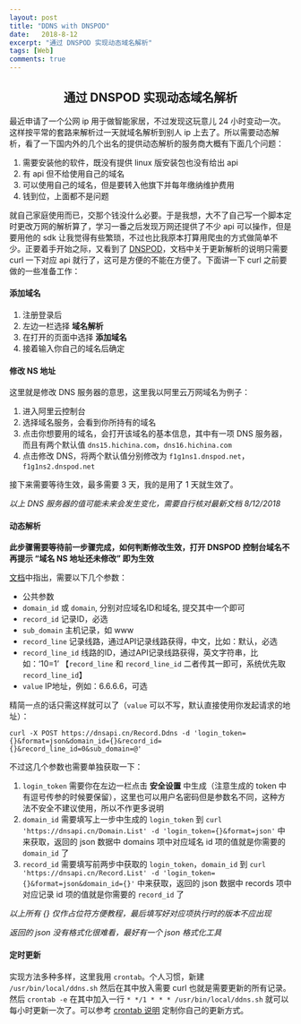 ```yaml
---
layout: post
title: "DDNS with DNSPOD"
date:   2018-8-12
excerpt: "通过 DNSPOD 实现动态域名解析"
tags: [Web]
comments: true
---
```


<center><h2>通过 DNSPOD 实现动态域名解析</h2></center>

<!--more-->



最近申请了一个公网 ip 用于做智能家居，不过发现这玩意儿 24 小时变动一次。这样按平常的套路来解析过一天就域名解析到别人 ip 上去了。所以需要动态解析，看了一下国内外的几个出名的提供动态解析的服务商大概有下面几个问题：

1. 需要安装他的软件，既没有提供 linux 版安装包也没有给出 api
2. 有 api 但不给使用自己的域名
3. 可以使用自己的域名，但是要转入他旗下并每年缴纳维护费用
4. 钱到位，上面都不是问题

就自己家庭使用而已，交那个钱没什么必要。于是我想，大不了自己写一个脚本定时更改万网的解析算了，学习一番之后发现万网还提供了不少 api 可以操作，但是要用他的 sdk 让我觉得有些繁琐，不过也比我原本打算用爬虫的方式做简单不少。正要着手开始之际，又看到了 [DNSPOD](https://www.dnspod.cn)，文档中关于更新解析的说明只需要 curl 一下对应 api 就行了，这可是方便的不能在方便了。下面讲一下 curl 之前要做的一些准备工作：



#### 添加域名

1. 注册登录后
2. 左边一栏选择 **域名解析**
3. 在打开的页面中选择 **添加域名**
4. 接着输入你自己的域名后确定

#### 修改 NS 地址

这里就是修改 DNS 服务器的意思，这里我以阿里云万网域名为例子：

1. 进入阿里云控制台
2. 选择域名服务，会看到你所持有的域名
3. 点击你想要用的域名，会打开该域名的基本信息，其中有一项 DNS 服务器，而且有两个默认值 `dns15.hichina.com`，`dns16.hichina.com`
4. 点击修改 DNS，将两个默认值分别修改为 `f1g1ns1.dnspod.net`，`f1g1ns2.dnspod.net`

接下来需要等待生效，最多需要 3 天，我的是用了 1 天就生效了。

*以上 DNS 服务器的值可能未来会发生变化，需要自行核对最新文档 8/12/2018*



#### 动态解析

**此步骤需要等待前一步骤完成，如何判断修改生效，打开 DNSPOD 控制台域名不再提示 “域名 NS 地址还未修改” 即为生效**



[文档](https://www.dnspod.cn/docs/records.html#dns)中指出，需要以下几个参数：

- 公共参数
- `domain_id` 或 `domain`, 分别对应域名ID和域名, 提交其中一个即可
- `record_id` 记录ID，必选
- `sub_domain` 主机记录，如 www
- `record_line` 记录线路，通过API记录线路获得，中文，比如：默认，必选
- `record_line_id` 线路的ID，通过API记录线路获得，英文字符串，比如：‘10=1’ 【`record_line` 和 `record_line_id` 二者传其一即可，系统优先取 `record_line_id`】
- `value` IP地址，例如：6.6.6.6，可选

精简一点的话只需这样就可以了（`value` 可以不写，默认直接使用你发起请求的地址）：



`curl -X POST https://dnsapi.cn/Record.Ddns -d 'login_token={}&format=json&domain_id={}&record_id={}&record_line_id=0&sub_domain=@'`



不过这几个参数也需要单独获取一下：

1.  `login_token` 需要你在左边一栏点击 **安全设置** 中生成（注意生成的 token 中有逗号传参的时候要保留），这里也可以用户名密码但是参数名不同，这种方法不安全不建议使用，所以不作更多说明
2. `domain_id` 需要填写上一步中生成的 `login_token` 到 `curl 'https://dnsapi.cn/Domain.List' -d 'login_token={}&format=json'` 中来获取，返回的 json 数据中 domains 项中对应域名 id 项的值就是你需要的 `domain_id` 了
3. `record_id` 需要填写前两步中获取的 `login_token`，`domain_id` 到 `curl 'https://dnsapi.cn/Record.List' -d 'login_token={}&format=json&domain_id={}'` 中来获取，返回的 json 数据中 records 项中对应记录 id 项的值就是你需要的 `record_id` 了

*以上所有 {} 仅作占位符方便教程，最后填写好对应项执行时的版本不应出现*

*返回的 json 没有格式化很难看，最好有一个 json 格式化工具*

#### 定时更新

实现方法多种多样，这里我用 `crontab`。个人习惯，新建 `/usr/bin/local/ddns.sh` 然后在其中放入需要 curl 也就是需要更新的所有记录。然后 `crontab -e` 在其中加入一行 `* */1 * * * /usr/bin/local/ddns.sh` 就可以每小时更新一次了。可以参考 [crontab 说明](http://man.linuxde.net/crontab) 定制你自己的更新方式。